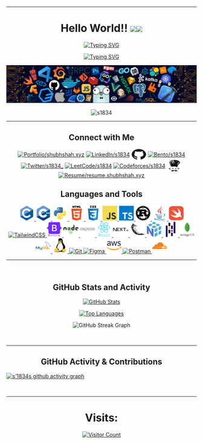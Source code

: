 <!--### Hi there 👋


**s1834/s1834** is a ✨ _special_ ✨ repository because its `README.md` (this file) appears on your GitHub profile.

Here are some ideas to get you started:

- 🔭 I’m currently working on ...
- 🌱 I’m currently learning ...
- 👯 I’m looking to collaborate on ...
- 🤔 I’m looking for help with ...
- 💬 Ask me about ...
- 📫 How to reach me: ...
- 😄 Pronouns: ...
- ⚡ Fun fact: ...
-->

<hr>

<h1 align="center">Hello World!! <img src="https://media.giphy.com/media/hvRJCLFzcasrR4ia7z/giphy.gif" width="35"><img src="https://media.giphy.com/media/hvRJCLFzcasrR4ia7z/giphy.gif" width="35"></h1>

<p align="center">
<a  href="https://git.io/typing-svg"><img src="https://readme-typing-svg.herokuapp.com?font=Fira+Code&pause=1000&color=00F73F&center=true&width=435&lines=Welcome+to+s1834's+GitHub+Profile" alt="Typing SVG" /></a></p>
<p align="center">
<a  href="https://git.io/typing-svg"><img src="https://readme-typing-svg.herokuapp.com?font=Fira+Code&pause=1000&color=00F73F&center=true&width=435&lines=Competitive+Programmer;Blockchain+Enthusiast;Full+Stack+Developer" alt="Typing SVG" /></a></p>

<p align="center">
  <img src="https://raw.githubusercontent.com/KevinPatel04/KevinPatel04/master/header.png" alt="s1834">
 </p>
<p align="center">
  <img src="https://github.com/thompsonemerson/thompsonemerson/raw/master/cover-thompson.png" alt="s1834" height="200"/>
</p>
<hr>

<h2 align="center">Connect with Me</h2>
<p align="center">
  <a href="https://shubhshah.xyz" target="_blank"><img align="center" src="https://img.icons8.com/color/48/000000/domain.png" alt="Portfolio/shubhshah.xyz" height="30" width="40" /></a>
  <a href="https://www.linkedin.com/in/s1834/" target="_blank"><img align="center" src="https://raw.githubusercontent.com/rahuldkjain/github-profile-readme-generator/master/src/images/icons/Social/linked-in-alt.svg" alt="LinkedIn/s1834" height="30" width="40" /></a>
  <a href="https://github.com/s1834" target="_blank"><img align="center" src="https://raw.githubusercontent.com/devicons/devicon/master/icons/github/github-original.svg" alt="GitHub/s1834" height="30" width="40" /></a>
  <a href="https://bento.me/s1834" target="_blank"><img align="center" src="https://cdn.prod.website-files.com/6335b33630f88833a92915fc/63e501246a370e0d4462f2ed_herologo.png" alt="Bento/s1834" height="30" width="40" /></a>
  <a href="https://twitter.com/s1834_" target="_blank"><img align="center" src="https://raw.githubusercontent.com/rahuldkjain/github-profile-readme-generator/master/src/images/icons/Social/twitter.svg" alt="Twitter/s1834_" height="30" width="40" /></a>
  <a href="https://leetcode.com/s1834/" target="_blank"><img align="center" src="https://github.com/rahuldkjain/github-profile-readme-generator/blob/master/src/images/icons/Social/leet-code.svg" alt="LeetCode/s1834" height="30" width="40" /></a>
  <a href="https://codeforces.com/profile/s1834" target="_blank"><img align="center" src="https://raw.githubusercontent.com/rahuldkjain/github-profile-readme-generator/master/src/images/icons/Social/codeforces.svg" alt="Codeforces/s1834" height="30" width="40" /></a>
  <a href="https://www.codechef.com/users/s1834" target="_blank"><img align="center" src="https://github.com/cschindlbeck/compcodicons/blob/master/svg/codechef.svg" alt="CodeChef/s1834" height="30" width="40" /></a>
  <a href="https://drive.google.com/file/d/1crUAxIW2iuMknzrkX1oucdzqEPbH6yhk/" target="_blank"><img align="center" src="https://img.icons8.com/color/48/000000/resume.png" alt="Resume/resume.shubhshah.xyz" height="30" width="40" /></a>
</p>

<h2 align="center">Languages and Tools</h2>

<p align="center">
   <a href="https://www.cprogramming.com/" target="_blank" rel="noreferrer"> 
      <img src="https://raw.githubusercontent.com/devicons/devicon/master/icons/c/c-original.svg" alt="C" width="40" height="40"/> 
   </a> 
   <a href="https://www.w3schools.com/cpp/" target="_blank" rel="noreferrer"> 
      <img src="https://raw.githubusercontent.com/devicons/devicon/master/icons/cplusplus/cplusplus-original.svg" alt="C++" width="40" height="40"/> 
   </a>
   <a href="https://www.python.org" target="_blank" rel="noreferrer"> 
      <img src="https://raw.githubusercontent.com/devicons/devicon/master/icons/python/python-original.svg" alt="Python" width="40" height="40"/> 
   </a> 
   <a href="https://www.w3.org/html/" target="_blank" rel="noreferrer"> 
      <img src="https://raw.githubusercontent.com/devicons/devicon/master/icons/html5/html5-original-wordmark.svg" alt="HTML5" width="40" height="40"/> 
   </a> 
   <a href="https://www.w3schools.com/css/" target="_blank" rel="noreferrer"> 
      <img src="https://raw.githubusercontent.com/devicons/devicon/master/icons/css3/css3-original-wordmark.svg" alt="CSS3" width="40" height="40"/> 
   </a> 
   <a href="https://developer.mozilla.org/en-US/docs/Web/JavaScript" target="_blank"> 
      <img src="https://raw.githubusercontent.com/devicons/devicon/master/icons/javascript/javascript-original.svg" alt="JavaScript" width="40" height="40"/> 
   </a> 
   <a href="https://www.typescriptlang.org/" target="_blank"> 
      <img src="https://github.com/devicons/devicon/blob/master/icons/typescript/typescript-original.svg" alt="TypeScript" width="40" height="40"/> 
   </a>
   <a href="https://www.rust-lang.org" target="_blank"> 
      <img src="https://github.com/devicons/devicon/blob/master/icons/rust/rust-original.svg" alt="Rust" width="40" height="40"/> 
   </a> 
   <a href="https://www.java.com/" target="_blank"> 
      <img src="https://raw.githubusercontent.com/devicons/devicon/master/icons/java/java-original.svg" alt="Java" width="40" height="40"/> 
   </a>
   <a href="https://developer.apple.com/swift/" target="_blank"> 
      <img src="https://github.com/devicons/devicon/blob/master/icons/swift/swift-original.svg" alt="Swift" width="40" height="40"/> 
   </a>
   <a href="https://tailwindcss.com/" target="_blank"> 
      <img src="https://www.vectorlogo.zone/logos/tailwindcss/tailwindcss-icon.svg" alt="TailwindCSS" width="40" height="40"/> 
   </a> 
   <a href="https://getbootstrap.com" target="_blank" rel="noreferrer"> 
      <img src="https://raw.githubusercontent.com/devicons/devicon/master/icons/bootstrap/bootstrap-plain-wordmark.svg" alt="Bootstrap" width="40" height="40"/> 
   </a> 
   <a href="https://nodejs.org/" target="_blank" rel="noreferrer"> 
      <img src="https://raw.githubusercontent.com/devicons/devicon/master/icons/nodejs/nodejs-original-wordmark.svg" alt="NodeJS" width="40" height="40"/> 
   </a>
   <a href="https://expressjs.com/" target="_blank" rel="noreferrer"> 
      <img src="https://github.com/devicons/devicon/blob/master/icons/express/express-original-wordmark.svg" alt="ExpressJS" width="40" height="40"/> 
   </a> 
   <a href="https://reactjs.org/" target="_blank"> 
      <img src="https://raw.githubusercontent.com/devicons/devicon/master/icons/react/react-original-wordmark.svg" alt="ReactJS" width="40" height="40"/> 
   </a>
   <a href="https://nextjs.org/" target="_blank"> 
      <img src="https://github.com/devicons/devicon/blob/master/icons/nextjs/nextjs-original-wordmark.svg" alt="NextJS" width="40" height="40"/> 
   </a>
   <a href="https://flask.palletsprojects.com/" target="_blank"> 
      <img src="https://github.com/devicons/devicon/blob/master/icons/flask/flask-original.svg" alt="Flask" width="40" height="40"/> 
   </a> 
   <a href="https://numpy.org/" target="_blank" rel="noreferrer"> 
      <img src="https://github.com/devicons/devicon/blob/master/icons/numpy/numpy-original.svg" alt="NumPy" width="40" height="40"/> 
   </a> 
   <a href="https://pandas.pydata.org/" target="_blank" rel="noreferrer"> 
      <img src="https://github.com/devicons/devicon/blob/master/icons/pandas/pandas-original.svg" alt="Pandas" width="40" height="40"/> 
   </a>
   <a href="https://www.mongodb.com/" target="_blank" rel="noreferrer"> 
      <img src="https://github.com/devicons/devicon/blob/master/icons/mongodb/mongodb-original-wordmark.svg" alt="MongoDB" width="40" height="40"/> 
   </a> 
   <a href="https://www.mysql.com/" target="_blank" rel="noreferrer"> 
      <img src="https://raw.githubusercontent.com/devicons/devicon/master/icons/mysql/mysql-original-wordmark.svg" alt="MySQL" width="40" height="40"/> 
   </a>
   <a href="https://www.linux.org/" target="_blank" rel="noreferrer"> 
      <img src="https://github.com/devicons/devicon/blob/master/icons/linux/linux-original.svg" alt="Linux" width="40" height="40"/> 
   </a> 
   <a href="https://git-scm.com/" target="_blank" rel="noreferrer"> 
      <img src="https://www.vectorlogo.zone/logos/git-scm/git-scm-icon.svg" alt="Git" width="40" height="40"/> 
   </a> 
   <a href="https://www.figma.com/" target="_blank" rel="noreferrer"> 
      <img src="https://www.vectorlogo.zone/logos/figma/figma-icon.svg" alt="Figma" width="40" height="40"/> 
   </a> 
   <a href="https://aws.amazon.com/" target="_blank"> 
      <img src="https://raw.githubusercontent.com/devicons/devicon/master/icons/amazonwebservices/amazonwebservices-original-wordmark.svg" alt="AWS" width="40" height="40"/> 
   </a>
   <a href="https://www.postman.com/" target="_blank"> 
      <img src="https://www.vectorlogo.zone/logos/getpostman/getpostman-icon.svg" alt="Postman" width="40" height="40"/> 
   </a>
   <a href="https://www.cloudflare.com/" target="_blank"> 
      <img src="https://github.com/devicons/devicon/blob/master/icons/cloudflare/cloudflare-original.svg" alt="Cloudflare" width="40" height="40"/> 
   </a> 
</p>
<hr>


<br>

<h2 align="center">GitHub Stats and Activity</h2>

<p align="center">
  <a href="https://github.com/s1834">
    <img height="300" width="500" src="https://github-readme-stats.vercel.app/api?username=s1834&count_private=true&show_icons=true&theme=chartreuse-dark" alt="GitHub Stats">
  </a>
</p>

<p align="center">
  <a href="https://github.com/s1834">
    <img height="300" width="500" src="https://github-readme-stats-eight-theta.vercel.app/api/top-langs/?username=s1834&layout=compact&langs_count=10&theme=chartreuse-dark" alt="Top Languages">
  </a>
</p>

<p align="center">
  <img height="300" width="500" src="https://streak-stats.demolab.com?user=s1834&locale=en&mode=daily&theme=chartreuse-dark&hide_border=false&border_radius=5&order=3" alt="GitHub Streak Graph">
</p>

<br>
<hr>

<h2 align="center">GitHub Activity & Contributions</h2>

<p align="center">
  
[![s’1834s github activity graph](https://github-readme-activity-graph.vercel.app/graph?username=s1834&theme=github-compact)](https://github.com/s1834)
                  
</p>


<br>
<hr>

<h1 align="center">Visits:</h1>

<p align="center">
  <a href="https://github.com/apanthis">
    <img src="https://profile-counter.glitch.me/apanthis/count.svg" alt="Visitor Count" />
  </a>
</p>
